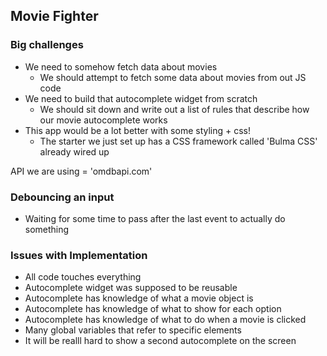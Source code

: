 ## Movie Fighter

### Big challenges

- We need to somehow fetch data about movies
  - We should attempt to fetch some data about movies from out JS code
- We need to build that autocomplete widget from scratch
  - We should sit down and write out a list of rules that describe how our movie autocomplete works
- This app would be a lot better with some styling + css!
  - The starter we just set up has a CSS framework called 'Bulma CSS' already wired up

API we are using = 'omdbapi.com'

### Debouncing an input

- Waiting for some time to pass after the last event to actually do something

### Issues with Implementation

- All code touches everything
- Autocomplete widget was supposed to be reusable
- Autocomplete has knowledge of what a movie object is
- Autocomplete has knowledge of what to show for each option
- Autocomplete has knowledge of what to do when a movie is clicked
- Many global variables that refer to specific elements
- It will be realll hard to show a second autocomplete on the screen

